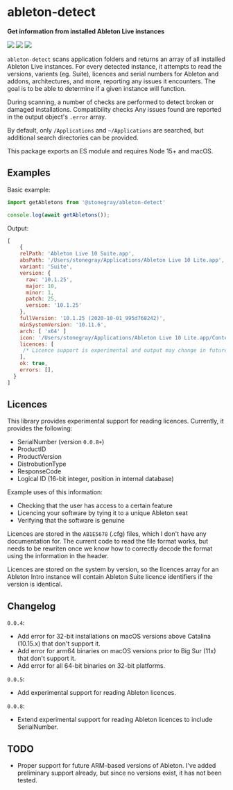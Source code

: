 # ableton-detect

**Get information from installed Ableton Live instances**

![](https://img.shields.io/npm/dt/@stonegray/ableton-detect) ![](https://img.shields.io/github/languages/code-size/stonegray/ableton-detect) ![](https://img.shields.io/github/license/stonegray/ableton-detect)

`ableton-detect` scans application folders and returns an array of all installed Ableton Live instances. For every detected instance, it attempts to read the versions, varients (eg. Suite), licences and serial numbers for Ableton and addons, architectures, and more, reporting any issues it encounters. The goal is to be able to determine if a given instance will function. 

During scanning, a number of checks are performed to detect broken or damaged installations. Compatibility checks Any issues found are reported in the output object's `.error` array. 

By default, only `/Applications` and `~/Applications` are searched, but additional search directories can be provided.

This package exports an ES module and requires Node 15+ and macOS.

## Examples

Basic example:

```javascript
import getAbletons from '@stonegray/ableton-detect'

console.log(await getAbletons());
```

Output:

```javascript
[
    {
    relPath: 'Ableton Live 10 Suite.app',
    absPath: '/Users/stonegray/Applications/Ableton Live 10 Lite.app',
    variant: 'Suite',
    version: {
      raw: '10.1.25',
      major: 10,
      minor: 1,
      patch: 25,
      version: '10.1.25'
    },
    fullVersion: '10.1.25 (2020-10-01_995d768242)',
    minSystemVersion: '10.11.6',
    arch: [ 'x64' ]
    icon: '/Users/stonegray/Applications/Ableton Live 10 Lite.app/Contents/Resources/app.icns', // Icons are different between versions and varients
    licences: [
     /* Licence support is experimental and output may change in future versions */
    ],
    ok: true,
    errors: [],
  }
]
```


## Licences

This library provides experimental support for reading licences. Currently, it provides the following:

- SerialNumber (version `0.0.8+`)
- ProductID
- ProductVersion
- DistrobutionType
- ResponseCode
- Logical ID (16-bit integer, position in internal database)
  
Example uses of this information:

 - Checking that the user has access to a certain feature
 - Licencing your software by tying it to a unique Ableton seat
 - Verifying that the software is genuine

Licences are stored in the `AB1E5678` (.cfg) files, which I don't have any documentation for. The current code to read the file format works, but needs to be rewriten once we know how to correctly decode the format using the information in the header.

Licences are stored on the system by version, so the licences array for an Ableton Intro instance will contain Ableton Suite licence identifiers if the version is identical.


## Changelog

`0.0.4`:
  - Add error for 32-bit installations on macOS versions above Catalina (10.15.x) that don't support it.
  - Add error for arm64 binaries on macOS versions prior to Big Sur (11x) that don't support it.
  - Add error for all 64-bit binaries on 32-bit platforms.

`0.0.5`:
  - Add experimental support for reading Ableton licences.

`0.0.8`:
  - Extend experimental support for reading Ableton licences to include SerialNumber.

## TODO

- Proper support for future ARM-based versions of Ableton. I've added preliminary support already, but since no versions exist, it has not been tested.